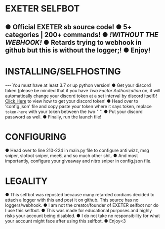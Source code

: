 # EXETER SELFBOT 
● Official EXETER sb source code!
● 5+ categories | 200+ commands!
● *!*WITHOUT THE WEBHOOK*!*
● Retards trying to webhook in github but this is without the logger;!
● Enjoy!
-
# INSTALLING/SELFHOSTING 
--- You must have at least 3.7 or up python version!
● Get your discord token (please be minded that if you have *Two Factor Authorization* on, it will automatically change your discord token at a set interval by discord itself)! [Click Here](https://www.youtube.com/watch?v=YEgFvgg7ZPI) to view how to get your discord token!
● Head over to 'config.json' file and copy paste your token where it says token, replace `token-here` with your token between the two " ".
● Put your discord password as well.
● Finally, run the launch file!

# CONFIGURING 
● Head over to line 210-224 in main.py file to configure anti wizz, msg sniper, slotbot sniper, mee6, and so much other shit.
● And most importantly, configure your giveaway and nitro sniper in config.json file.

# LEGALITY 
● This selfbot was reposted because many retarded cordians decided to attach a logger with this and post it on github. This source has no loggers/webhook. 
● I am not the creator/founder of EXETER selfbot nor do I use this selfbot. 
● This was made for educational purposes and highly risks your account being disabled. 
● I do not take no responsibility for what your account might face after using this selfbot. 
● Enjoy<3
